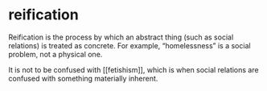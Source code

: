 # reification

Reification is the process by which an abstract thing (such as social relations) is treated as concrete. For example, &ldquo;homelessness&rdquo; is a social problem, not a physical one.

It is not to be confused with [[fetishism]], which is when social relations are confused with something materially inherent.

